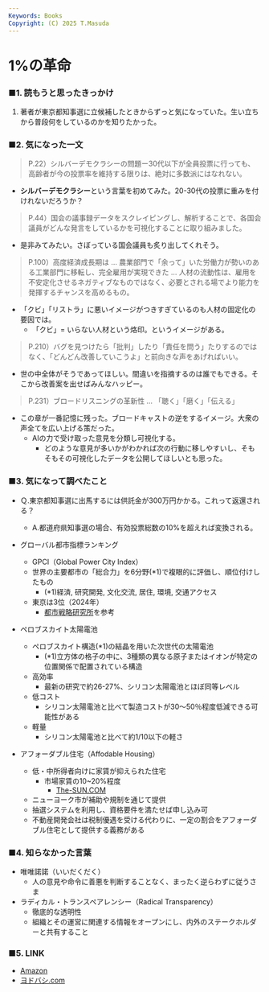 ```yaml
---
Keywords: Books
Copyright: (C) 2025 T.Masuda
---
```


# 1%の革命

### ■1. 読もうと思ったきっかけ

1. 著者が東京都知事選に立候補したときからずっと気になっていた。生い立ちから普段何をしているのかを知りたかった。

### ■2. 気になった一文

> P.22）シルバーデモクラシーの問題ー30代以下が全員投票に行っても、高齢者が今の投票率を維持する限りは、絶対に多数派にはなれない。

* **シルバーデモクラシー**という言葉を初めてみた。20-30代の投票に重みを付けれないだろうか？

> P.44）国会の議事録データをスクレイピングし、解析することで、各国会議員がどんな発言をしているかを可視化することに取り組みました。

* 是非みてみたい。さぼっている国会議員も炙り出してくれそう。


> P.100）高度経済成長期は … 農業部門で「余って」いた労働力が勢いのある工業部門に移転し、完全雇用が実現できた … 人材の流動性は、雇用を不安定化させるネガティブなものではなく、必要とされる場でより能力を発揮するチャンスを高めるもの。

* 「クビ」「リストラ」に悪いイメージがつきすぎているのも人材の固定化の要因では。
    * 「クビ」= いらない人材という烙印。というイメージがある。

> P.210）バグを見つけたら「批判」したり「責任を問う」たりするのではなく、「どんどん改善していこうよ」と前向きな声をあげればいい。

* 世の中全体がそうであってほしい。間違いを指摘するのは誰でもできる。そこから改善案を出せばみんなハッピー。

> P.231）ブロードリスニングの革新性 … 「聴く」「磨く」「伝える」

* この章が一番記憶に残った。ブロードキャストの逆をするイメージ。大衆の声全てを広い上げる策だった。
    * AIの力で受け取った意見を分類し可視化する。
        * どのような意見が多いかがわかれば次の行動に移しやすいし、そもそもその可視化したデータを公開してほしいとも思った。


### ■3. 気になって調べたこと
* Ｑ.東京都知事選に出馬するには供託金が300万円かかる。これって返還される？
    * A.都道府県知事選の場合、有効投票総数の10%を超えれば変換される。

* グローバル都市指標ランキング
    * GPCI（Global Power City Index）
    * 世界の主要都市の「総合力」を6分野(*1)で複眼的に評価し、順位付けしたもの
        * (*1)経済, 研究開発, 文化交流, 居住, 環境, 交通アクセス
    * 東京は3位（2024年）
        * [都市戦略研究所](https://www.mori-m-foundation.or.jp/ius/gpci/)を参考

* ペロブスカイト太陽電池
    * ペロブスカイト構造(*1)の結晶を用いた次世代の太陽電池
        * (*1)立方体の格子の中に、3種類の異なる原子またはイオンが特定の位置関係で配置されている構造
    * 高効率
        * 最新の研究で約26-27%、シリコン太陽電池とほぼ同等レベル
    * 低コスト
        * シリコン太陽電池と比べて製造コストが30～50％程度低減できる可能性がある
    * 軽量
        * シリコン太陽電池と比べて約1/10以下の軽さ

* アフォーダブル住宅（Affodable Housing）
    *  低・中所得者向けに家賃が抑えられた住宅
        * 市場家賃の10~20%程度 
            * [The-SUN.COM](https://www.the-sun.com/money/12748577/brooklyn-housing-lottery-crown-heights-requirements)
    *  ニューヨーク市が補助や規制を通じて提供
    *  抽選システムを利用し、資格要件を満たせば申し込み可
    *  不動産開発会社は税制優遇を受ける代わりに、一定の割合をアフォーダブル住宅として提供する義務がある


### ■4. 知らなかった言葉
* 唯唯諾諾（いいだくだく）
    * 人の意見や命令に善悪を判断することなく、まったく逆らわずに従うさま
* ラディカル・トランスペアレンシー（Radical Transparency）
    * 徹底的な透明性
    * 組織とその運営に関連する情報をオープンにし、内外のステークホルダーと共有すること


### ■5. LINK
* [Amazon](https://www.amazon.co.jp/%EF%BC%91%EF%BC%85%E3%81%AE%E9%9D%A9%E5%91%BD-%E3%83%93%E3%82%B8%E3%83%8D%E3%82%B9%E3%83%BB%E6%9A%AE%E3%82%89%E3%81%97%E3%83%BB%E6%B0%91%E4%B8%BB%E4%B8%BB%E7%BE%A9%E3%82%92%E3%82%A2%E3%83%83%E3%83%97%E3%83%87%E3%83%BC%E3%83%88%E3%81%99%E3%82%8B%E6%9C%AA%E6%9D%A5%E6%88%A6%E7%95%A5-%E6%96%87%E6%98%A5e-book-%E5%AE%89%E9%87%8E-%E8%B2%B4%E5%8D%9A-ebook/dp/B0DR8HVHS5/ref=sr_1_3?crid=2MH6LW8CPSAKA&dib=eyJ2IjoiMSJ9.ZIS14mkCIdWPdl4DSPwcZz4js0ceALnUpbPgLwcwjd_LIZ6Z0H5p7wl0qTgQHnS-gDEEJmppvfom0gbi_9se6fr3ytulRDNuIqJJJghaIrq6ItVqXcFau5SLUkO6zt9CHYNrMoWGKW_UD9tOcCZUmR9PO-Iyz0T3cKxQUuv9ghih3DN2D2PGPX859SwEkbS_8csglOa8-E_MFSOVeZc-Te3aJWcuebbKT3Rvos-j8aqY3lyI9yHqGgk1elxYhLPr5Ky3jYbxzXqpy4RURrnRV7Gk3KPSkVo5gUbvXlRxvBIwJ0Q1HGjfjlxgkPdlMBp5Xodp7P970qy7P5A9OOTx4Ro82-k9pFZGGVXhmxtffppov0GmrxRag6yBLhul9fO3fenJhpt2CQc3zHBsyQXUjINfpCQe6SpFWqEsJvOQrkfHSulgXEzr32AnqoToP4AD.Z19ujiGg979F8weF53dtVC4G1i9KKKRtp9fgEFQzF8c&dib_tag=se&keywords=1+%E3%81%AE%E9%9D%A9%E5%91%BD&qid=1739684012&sprefix=1%25%2Caps%2C175&sr=8-31)
* [ヨドバシ.com](https://www.yodobashi.com/product/100000009004074131/)

